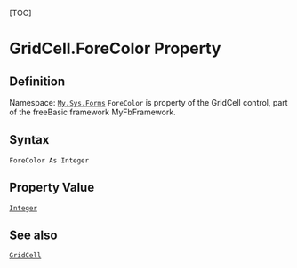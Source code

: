 [TOC]
# GridCell.ForeColor Property

## Definition
Namespace: [`My.Sys.Forms`](My.Sys.Forms.md)
`ForeColor` is property of the GridCell control, part of the freeBasic framework MyFbFramework.
## Syntax
```freeBasic
ForeColor As Integer
```
## Property Value
[`Integer`]("https://www.freebasic.net/wiki/KeyPgInteger")
## See also
[`GridCell`](GridCell.md)
